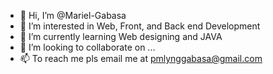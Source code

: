 - 👋 Hi, I’m @Mariel-Gabasa
- 👀 I’m interested in Web, Front, and Back end Development 
- 🌱 I’m currently learning Web designing and JAVA
- 💞️ I’m looking to collaborate on ...
- 📫 To reach me pls email me at pmlynggabasa@gmail.com

<!---
Mariel-Gabasa/Mariel-Gabasa is a ✨ special ✨ repository because its `README.md` (this file) appears on your GitHub profile.
You can click the Preview link to take a look at your changes.
--->
